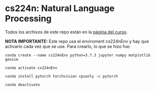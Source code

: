 # cs224n: Natural Language Processing

Todos los archivos de este repo están en la [página del curso](http://web.stanford.edu/class/cs224n/index.html#schedule).


**NOTA IMPORTANTE:** Este repo usa el enviroment cs224nEnv y hay que activarlo cada vez que se use. Para crearlo, lo que se hizo fue:

```
conda create --name cs224nEnv python=3.7.3 jupyter numpy matplotlib gensim

conda activate cs224nEnv

conda install pytorch torchvision cpuonly -c pytorch

conda deactivate
```


